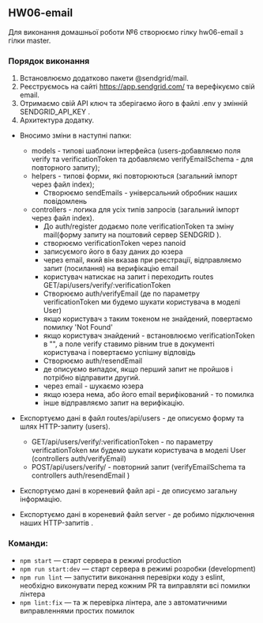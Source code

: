 ##  HW06-email

Для виконання домашньої роботи №6 створюємо гілку hw06-email з гілки master.

### Порядок виконання
1. Встановлюємо додатково пакети @sendgrid/mail.
2. Реєструємось на сайті https://app.sendgrid.com/ та верефікуємо свій email.
3. Отримаємо свій API ключ та зберігаємо його в файлі .env у змінній SENDGRID_API_KEY . 
2. Архитектура додатку.
 + Вносимо зміни в наступні папки:
      - models - типові шаблони інтерфейса (users-добавляємо поля verify та verificationToken та добавляємо verifyEmailSchema - для повторного запиту);
      - helpers - типові форми, які повторюються (загальний імпорт через файл index);
        + Створюємо sendEmails - універсальний обробник наших повідомлень
      - controllers - логика для усіх типів запросів (загальний імпорт через файл index).
         + До auth/register додаємо поле verificationToken та зміну mail(форму запиту на поштовий сервер SENDGRID ).
          - створюємо verificationToken через nanoid
          - записуємого його в базу даних до юзера
          - через email, який він вказав при реєстрації, відправляємо запит (посилання) на верифікацію email
          - користувач натискає на запит і переходить routes GET/api/users/verify/:verificationToken
         + Створюємо auth/verifyEmail (де по параметру verificationToken ми будемо шукати користувача в моделі User)
          - якщо користувач з таким токеном не знайдений, повертаємо помилку 'Not Found'
          - якщо користувач знайдений - встановлюємо verificationToken в "", а поле verify ставимо    рівним true в документі користувача і повертаємо успішну відповідь
         + Створюємо auth/resendEmail
          - де описуємо випадок, якщо перший запит не пройшов і потрібно відправити другий.
          - через email - шукаємо юзера
          - якщо юзера нема, або його email верифікований - то помилка
          - інше відправляємо запит на верифікацію.
  + Експортуємо дані в файл routes/api/users - де описуємо форму та шлях HTTP-запиту (users).
      - GET/api/users/verify/:verificationToken - по параметру verificationToken ми будемо шукати користувача в моделі User (controllers auth/verifyEmail)
      - POST/api/users/verify/ - повторний запит (verifyEmailSchema та controllers auth/resendEmail )
  + Експортуємо дані в кореневий файл api - де описуємо загальну інформацію.

  + Експортуємо дані в кореневий файл server - де робимо підключення наших HTTP-запитів .


### Команди:

- `npm start` &mdash; старт сервера в режимі production
- `npm run start:dev` &mdash; старт сервера в режимі розробки (development)
- `npm run lint` &mdash; запустити виконання перевірки коду з eslint, необхідно виконувати перед кожним PR та виправляти всі помилки лінтера
- `npm lint:fix` &mdash; та ж перевірка лінтера, але з автоматичними виправленнями простих помилок
